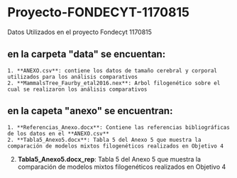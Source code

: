 # Proyecto-FONDECYT-1170815
Datos Utilizados en el proyecto Fondecyt 1170815
## en la carpeta "data" se encuentan:
    1. **ANEXO.csv**: contiene los datos de tamaño cerebral y corporal utilizados para los análisis comparativos
    2. **MammalsTree_Faurby_etal2016.nex**: Arbol filogenético sobre el cual se realizaron los análisis comparativos
## en la capeta "anexo" se encuentran:
    1. **Referencias_Anexo.docx**: Contiene las referencias bibliográficas de los datos en el **ANEXO.csv**
    2. **Tabla5_Anexo5.docx**: Tabla 5 del Anexo 5 que muestra la comparación de modelos mixtos filogenéticos realizados en Objetivo 4

  2. **Tabla5_Anexo5.docx_rep**: Tabla 5 del Anexo 5 que muestra la comparación de modelos mixtos filogenéticos realizados en Objetivo 4